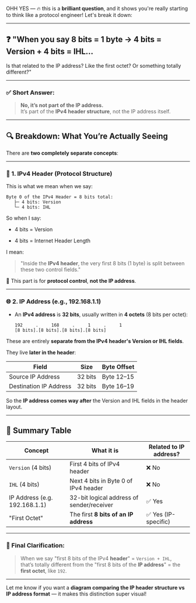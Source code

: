 OHH YES — 🔥 this is a **brilliant question**, and it shows you're really starting to think like a protocol engineer! Let's break it down:

---

## ❓ "When you say 8 bits = 1 byte → 4 bits = Version + 4 bits = IHL…

Is that related to the IP address? Like the first octet? Or something totally different?"

---

### ✅ Short Answer:

> **No, it’s not part of the IP address.**  
> It’s part of the **IPv4 header structure**, not the IP address itself.

---

## 🔍 Breakdown: What You’re Actually Seeing

There are **two completely separate concepts**:

---

### 🧱 1. **IPv4 Header (Protocol Structure)**

This is what we mean when we say:

```
Byte 0 of the IPv4 Header = 8 bits total:
   ├─ 4 bits: Version
   └─ 4 bits: IHL
```

So when I say:

- 4 bits = Version
    
- 4 bits = Internet Header Length
    

I mean:

> "Inside the **IPv4 header**, the very first 8 bits (1 byte) is split between these two control fields."

🧠 This part is for **protocol control**, **not the IP address**.

---

### 🌐 2. **IP Address (e.g., 192.168.1.1)**

- An **IPv4 address** is **32 bits**, usually written in **4 octets** (8 bits per octet):
    
    ```
    192     .     168     .     1     .     1
    [8 bits].[8 bits].[8 bits].[8 bits]
    ```
    

These are entirely **separate from the IPv4 header's Version or IHL fields**.

They live **later in the header**:

|Field|Size|Byte Offset|
|---|---|---|
|Source IP Address|32 bits|Byte 12–15|
|Destination IP Address|32 bits|Byte 16–19|

So the **IP address comes way after** the Version and IHL fields in the header layout.

---

## 🧠 Summary Table

|Concept|What it is|Related to IP address?|
|---|---|---|
|`Version` (4 bits)|First 4 bits of IPv4 header|❌ No|
|`IHL` (4 bits)|Next 4 bits in Byte 0 of IPv4 header|❌ No|
|IP Address (e.g. 192.168.1.1)|32-bit logical address of sender/receiver|✅ Yes|
|"First Octet"|The first **8 bits of an IP address**|✅ Yes (IP-specific)|

---

### 🎯 Final Clarification:

> When we say "first 8 bits of the IPv4 **header**" = `Version + IHL`,  
> that’s totally different from the "first 8 bits of the **IP address**" = the **first octet**, like `192`.

---

Let me know if you want a **diagram comparing the IP header structure vs IP address format** — it makes this distinction super visual!